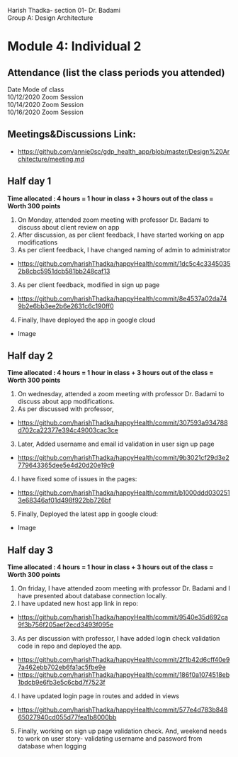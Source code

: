 Harish Thadka- section 01- Dr. Badami  
Group A: Design Architecture
# Module 4: Individual 2

## Attendance (list the class periods you attended)

Date    Mode of class  
10/12/2020 Zoom Session    
10/14/2020 Zoom Session  
10/16/2020 Zoom Session 

## Meetings&Discussions Link:
- https://github.com/annie0sc/gdp_health_app/blob/master/Design%20Architecture/meeting.md

 ## Half day 1
**Time allocated : 4 hours = 1 hour in class + 3 hours out of the class = Worth 300 points**
1. On Monday, attended zoom meeting with professor Dr. Badami to discuss about client review on app
2. After discussion, as per client feedback, I have started working on app modifications
3. As per client feedback, I have changed naming of admin to administrator
- https://github.com/harishThadka/happyHealth/commit/1dc5c4c33450352b8cbc5951dcb581bb248caf13
3. As per client feedback, modified in sign up page
- https://github.com/harishThadka/happyHealth/commit/8e4537a02da749b2e6bb3ee2b6e2631c6c190ff0
4. Finally, Ihave deployed the app in google cloud
- Image

 ## Half day 2
 **Time allocated : 4 hours = 1 hour in class + 3 hours out of the class = Worth 300 points** 
 1. On wednesday, attended a zoom meeting with professor Dr. Badami to discuss about app modifications.
 2. As per discussed with professor,
- https://github.com/harishThadka/happyHealth/commit/307593a934788d702ca22377e394c49003cac3ce
 3. Later, Added username and email id validation in user sign up page
 - https://github.com/harishThadka/happyHealth/commit/9b3021cf29d3e2779643365dee5e4d20d20e19c9
 4. I have fixed some of issues in the pages:
- https://github.com/harishThadka/happyHealth/commit/b1000ddd0302513e68346af01d498f922bb726bf
5. Finally, Deployed the latest app in google cloud:
-  Image

 ## Half day 3
 **Time allocated : 4 hours = 1 hour in class + 3 hours out of the class = Worth 300 points**   
1. On friday, I have attended zoom meeting with professor Dr. Badami and I have presented about database connection locally.
2. I have updated new host app link in repo:
- https://github.com/harishThadka/happyHealth/commit/9540e35d692ca9f3b756f205aef2ecd3493f095e
3. As per discussion with professor, I have added login check validation code in repo and deployed the app.
- https://github.com/harishThadka/happyHealth/commit/2f1b42d6cff40e97a462ebb702eb6fa1ac5fbe9e
- https://github.com/harishThadka/happyHealth/commit/186f0a1074518eb1bdcb9e6fb3e5c6cbd7f7523f
4. I have updated login page in routes and added in views
- https://github.com/harishThadka/happyHealth/commit/577e4d783b84865027940cd055d77fea1b8000bb
5. Finally, working on sign up page validation check. And, weekend needs to work on user story- validating username and password from database when logging

